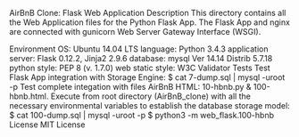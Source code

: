 AirBnB Clone: Flask Web Application Description This directory contains all the Web Application files for the Python Flask App. The Flask App and nginx are connected with gunicorn Web Server Gateway Interface (WSGI).

Environment OS: Ubuntu 14.04 LTS language: Python 3.4.3 application server: Flask 0.12.2, Jinja2 2.9.6 database: mysql Ver 14.14 Distrib 5.7.18 python style: PEP 8 (v. 1.7.0) web static style: W3C Validator Tests Test Flask App integration with Storage Engine: $ cat 7-dump.sql | mysql -uroot -p Test complete integation with files AirBnB HTML: 10-hbnb.py & 100-hbnb.html. Execute from root directory (AirBnB_clone) with all the necessary environmental variables to establish the database storage model: $ cat 100-dump.sql | mysql -uroot -p $ python3 -m web_flask.100-hbnb License MIT License
